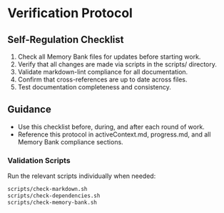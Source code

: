 # Verification Protocol

## Self-Regulation Checklist

1. Check all Memory Bank files for updates before starting work.
2. Verify that all changes are made via scripts in the scripts/ directory.
3. Validate markdown-lint compliance for all documentation.
4. Confirm that cross-references are up to date across files.
5. Test documentation completeness and consistency.

## Guidance

- Use this checklist before, during, and after each round of work.
- Reference this protocol in activeContext.md, progress.md, and all Memory Bank compliance sections.

### Validation Scripts

Run the relevant scripts individually when needed:

```bash
scripts/check-markdown.sh
scripts/check-dependencies.sh
scripts/check-memory-bank.sh
```
